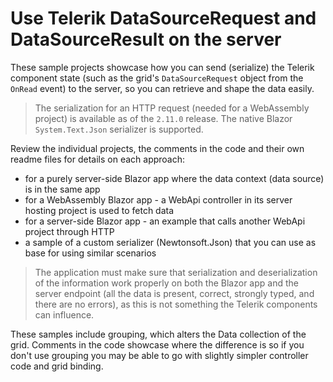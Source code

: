 # Use Telerik DataSourceRequest and DataSourceResult on the server

These sample projects showcase how you can send (serialize) the Telerik component state (such as the grid's `DataSourceRequest` object from the `OnRead` event) to the server, so you can retrieve and shape the data easily.

> The serialization for an HTTP request (needed for a WebAssembly project) is available as of the `2.11.0` release. The native Blazor `System.Text.Json` serializer is supported.

Review the individual projects, the comments in the code and their own readme files for details on each approach:

* for a purely server-side Blazor app where the data context (data source) is in the same app
* for a WebAssembly Blazor app - a WebApi controller in its server hosting project is used to fetch data
* for a server-side Blazor app - an example that calls another WebApi project through HTTP
* a sample of a custom serializer (Newtonsoft.Json) that you can use as base for using similar scenarios
 
> The application must make sure that serialization and deserialization of the information work properly on both the Blazor app and the server endpoint (all the data is present, correct, strongly typed, and there are no errors), as this is not something the Telerik components can influence.

These samples include grouping, which alters the Data collection of the grid. Comments in the code showcase where the difference is so if you don't use grouping you may be able to go with slightly simpler controller code and grid binding.
